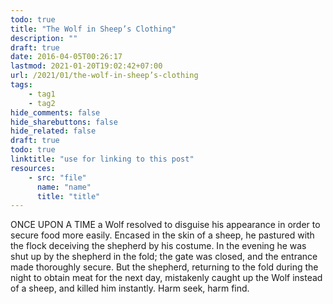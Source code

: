 ```yaml
---
todo: true
title: "The Wolf in Sheep’s Clothing"
description: ""
draft: true
date: 2016-04-05T00:26:17
lastmod: 2021-01-20T19:02:42+07:00
url: /2021/01/the-wolf-in-sheep’s-clothing
tags:
    - tag1
    - tag2
hide_comments: false
hide_sharebuttons: false
hide_related: false
draft: true
todo: true
linktitle: "use for linking to this post"
resources:
    - src: "file"
      name: "name"
      title: "title"
---
```

ONCE UPON A TIME a Wolf resolved to disguise his appearance in order to secure food more easily. Encased in the skin of a sheep, he pastured with the flock deceiving the shepherd by his costume. In the evening he was shut up by the shepherd in the fold; the gate was closed, and the entrance made thoroughly secure. But the shepherd, returning to the fold during the night to obtain meat for the next day, mistakenly caught up the Wolf instead of a sheep, and killed him instantly.
Harm seek, harm find.

